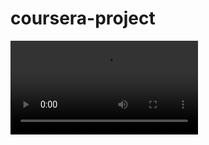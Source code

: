# coursera-project
![Demo](https://user-images.githubusercontent.com/63097602/126662718-db3214da-f296-4af7-b498-0e344c68b85b.mp4)
